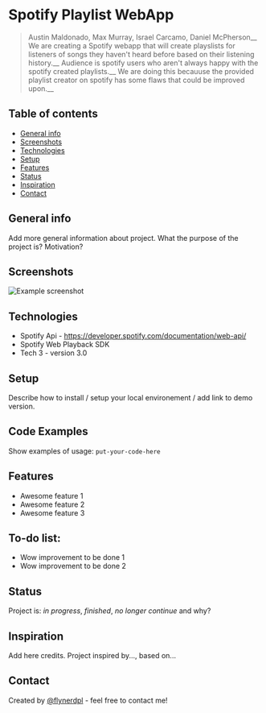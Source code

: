 # Spotify Playlist WebApp
> Austin Maldonado, Max Murray, Israel Carcamo, Daniel McPherson__
> We are creating a Spotify webapp that will create playslists for listeners of songs they haven't heard before based on their listening history.__
> Audience is spotify users who aren't always happy with the spotify created playlists.__
> We are doing this becauuse the provided playlist creator on spotify has some flaws that could be improved upon.__


## Table of contents
* [General info](#general-info)
* [Screenshots](#screenshots)
* [Technologies](#technologies)
* [Setup](#setup)
* [Features](#features)
* [Status](#status)
* [Inspiration](#inspiration)
* [Contact](#contact)

## General info
Add more general information about project. What the purpose of the project is? Motivation?

## Screenshots
![Example screenshot](./img/screenshot.png)

## Technologies
* Spotify Api - https://developer.spotify.com/documentation/web-api/
* Spotify Web Playback SDK
* Tech 3 - version 3.0

## Setup
Describe how to install / setup your local environement / add link to demo version.

## Code Examples
Show examples of usage:
`put-your-code-here`

## Features
* Awesome feature 1
* Awesome feature 2
* Awesome feature 3

## To-do list:
* Wow improvement to be done 1
* Wow improvement to be done 2

## Status
Project is: _in progress_, _finished_, _no longer continue_ and why?

## Inspiration
Add here credits. Project inspired by..., based on...

## Contact
Created by [@flynerdpl](https://www.flynerd.pl/) - feel free to contact me!